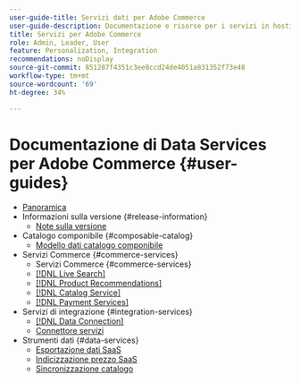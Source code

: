 ```yaml
---
user-guide-title: Servizi dati per Adobe Commerce
user-guide-description: Documentazione e risorse per i servizi in hosting che forniscono funzionalità estese ad Adobe Commerce e Magento Open Source.
title: Servizi per Adobe Commerce
role: Admin, Leader, User
feature: Personalization, Integration
recommendations: noDisplay
source-git-commit: 851287f4351c3ee8ccd24de4051a831352f73e48
workflow-type: tm+mt
source-wordcount: '69'
ht-degree: 34%

---
```


# Documentazione di Data Services per Adobe Commerce {#user-guides}

- [Panoramica](home.md)
- Informazioni sulla versione {#release-information}
   - [Note sulla versione](/help/landing/release-notes-all.md)
- Catalogo componibile {#composable-catalog}
   - [Modello dati catalogo componibile](https://experienceleague.adobe.com/docs/commerce-merchant-services/catalog-data-model/overview.html)
- Servizi Commerce {#commerce-services}
   - Servizi Commerce {#commerce-services}
   - [[!DNL Live Search]](https://experienceleague.adobe.com/docs/commerce-merchant-services/live-search/overview.html)
   - [[!DNL Product Recommendations]](https://experienceleague.adobe.com/docs/commerce-merchant-services/product-recommendations/guide-overview.html)
   - [[!DNL Catalog Service]](https://experienceleague.adobe.com/docs/commerce-merchant-services/catalog-service/guide-overview.html)
   - [[!DNL Payment Services]](https://experienceleague.adobe.com/docs/commerce-merchant-services/payment-services/guide-overview.html)
- Servizi di integrazione {#integration-services}
   - [[!DNL Data Connection]](https://experienceleague.adobe.com/docs/commerce-merchant-services/data-connection/overview.html)
   - [Connettore servizi](/help/landing/saas.md)
- Strumenti dati {#data-services}
   - [Esportazione dati SaaS](https://experienceleague.adobe.com/docs/commerce-merchant-services/saas-data-export/overview.html)
   - [Indicizzazione prezzo SaaS](https://experienceleague.adobe.com/docs/commerce-merchant-services/price-indexer/price-indexing.html)
   - [Sincronizzazione catalogo](/help/landing/catalog-sync.md)






